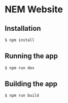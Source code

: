 ﻿# NEM Website
## Installation

```bash
$ npm install
```

## Running the app

```bash
$ npm run dev
```

## Building the app

```bash
$ npm run build
```
